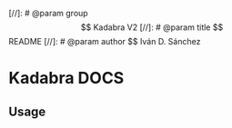 [//]: # @param group $$ Kadabra V2
[//]: # @param title $$ README
[//]: # @param author $$ Iván D. Sánchez

# Kadabra DOCS

## Usage
